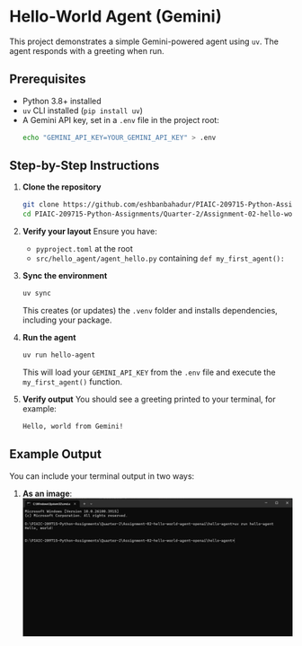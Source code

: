 # Hello-World Agent (Gemini)

This project demonstrates a simple Gemini-powered agent using `uv`. The agent responds with a greeting when run.

## Prerequisites

- Python 3.8+ installed
- `uv` CLI installed (`pip install uv`)
- A Gemini API key, set in a `.env` file in the project root:
  ```bash
  echo "GEMINI_API_KEY=YOUR_GEMINI_API_KEY" > .env
  ```

## Step-by-Step Instructions

1. **Clone the repository**

   ```bash
   git clone https://github.com/eshbanbahadur/PIAIC-209715-Python-Assignments.git
   cd PIAIC-209715-Python-Assignments/Quarter-2/Assignment-02-hello-world-agent-openai
   ```

2. **Verify your layout** Ensure you have:

   - `pyproject.toml` at the root
   - `src/hello_agent/agent_hello.py` containing `def my_first_agent():`

3. **Sync the environment**

   ```bash
   uv sync
   ```

   This creates (or updates) the `.venv` folder and installs dependencies, including your package.

4. **Run the agent**

   ```bash
   uv run hello-agent
   ```

   This will load your `GEMINI_API_KEY` from the `.env` file and execute the `my_first_agent()` function.

5. **Verify output** You should see a greeting printed to your terminal, for example:

   ```bash
   Hello, world from Gemini!
   ```

## Example Output

You can include your terminal output in two ways:

1. **As an image**:
   ![Terminal Output](screenshots/terminal_output.png)
